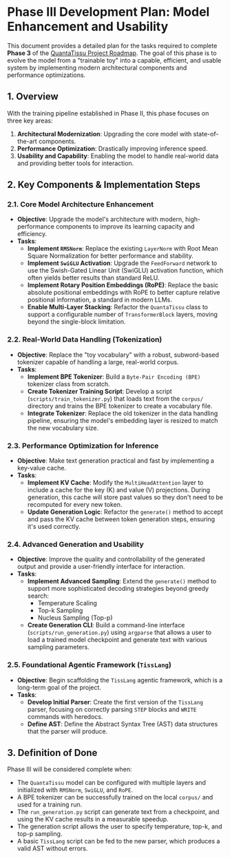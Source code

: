 # Phase III Development Plan: Model Enhancement and Usability

This document provides a detailed plan for the tasks required to complete **Phase 3** of the [QuantaTissu Project Roadmap](./roadmap.md). The goal of this phase is to evolve the model from a "trainable toy" into a capable, efficient, and usable system by implementing modern architectural components and performance optimizations.

## 1. Overview

With the training pipeline established in Phase II, this phase focuses on three key areas:
1.  **Architectural Modernization**: Upgrading the core model with state-of-the-art components.
2.  **Performance Optimization**: Drastically improving inference speed.
3.  **Usability and Capability**: Enabling the model to handle real-world data and providing better tools for interaction.

## 2. Key Components & Implementation Steps

### 2.1. Core Model Architecture Enhancement
-   **Objective**: Upgrade the model's architecture with modern, high-performance components to improve its learning capacity and efficiency.
-   **Tasks**:
    -   **Implement `RMSNorm`**: Replace the existing `LayerNorm` with Root Mean Square Normalization for better performance and stability.
    -   **Implement `SwiGLU` Activation**: Upgrade the `FeedForward` network to use the Swish-Gated Linear Unit (SwiGLU) activation function, which often yields better results than standard ReLU.
    -   **Implement Rotary Position Embeddings (RoPE)**: Replace the basic absolute positional embeddings with RoPE to better capture relative positional information, a standard in modern LLMs.
    -   **Enable Multi-Layer Stacking**: Refactor the `QuantaTissu` class to support a configurable number of `TransformerBlock` layers, moving beyond the single-block limitation.

### 2.2. Real-World Data Handling (Tokenization)
-   **Objective**: Replace the "toy vocabulary" with a robust, subword-based tokenizer capable of handling a large, real-world corpus.
-   **Tasks**:
    -   **Implement BPE Tokenizer**: Build a `Byte-Pair Encoding (BPE)` tokenizer class from scratch.
    -   **Create Tokenizer Training Script**: Develop a script (`scripts/train_tokenizer.py`) that loads text from the `corpus/` directory and trains the BPE tokenizer to create a vocabulary file.
    -   **Integrate Tokenizer**: Replace the old tokenizer in the data handling pipeline, ensuring the model's embedding layer is resized to match the new vocabulary size.

### 2.3. Performance Optimization for Inference
-   **Objective**: Make text generation practical and fast by implementing a key-value cache.
-   **Tasks**:
    -   **Implement KV Cache**: Modify the `MultiHeadAttention` layer to include a cache for the key (K) and value (V) projections. During generation, this cache will store past values so they don't need to be recomputed for every new token.
    -   **Update Generation Logic**: Refactor the `generate()` method to accept and pass the KV cache between token generation steps, ensuring it's used correctly.

### 2.4. Advanced Generation and Usability
-   **Objective**: Improve the quality and controllability of the generated output and provide a user-friendly interface for interaction.
-   **Tasks**:
    -   **Implement Advanced Sampling**: Extend the `generate()` method to support more sophisticated decoding strategies beyond greedy search:
        -   Temperature Scaling
        -   Top-k Sampling
        -   Nucleus Sampling (Top-p)
    -   **Create Generation CLI**: Build a command-line interface (`scripts/run_generation.py`) using `argparse` that allows a user to load a trained model checkpoint and generate text with various sampling parameters.

### 2.5. Foundational Agentic Framework (`TissLang`)
-   **Objective**: Begin scaffolding the `TissLang` agentic framework, which is a long-term goal of the project.
-   **Tasks**:
    -   **Develop Initial Parser**: Create the first version of the `TissLang` parser, focusing on correctly parsing `STEP` blocks and `WRITE` commands with heredocs.
    -   **Define AST**: Define the Abstract Syntax Tree (AST) data structures that the parser will produce.

## 3. Definition of Done

Phase III will be considered complete when:

-   The `QuantaTissu` model can be configured with multiple layers and initialized with `RMSNorm`, `SwiGLU`, and `RoPE`.
-   A BPE tokenizer can be successfully trained on the local `corpus/` and used for a training run.
-   The `run_generation.py` script can generate text from a checkpoint, and using the KV cache results in a measurable speedup.
-   The generation script allows the user to specify temperature, top-k, and top-p sampling.
-   A basic `TissLang` script can be fed to the new parser, which produces a valid AST without errors.